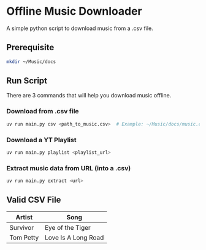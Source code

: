 # Offline Music Downloader

A simple python script to download music from a .csv file.

## Prerequisite

```bash
mkdir ~/Music/docs
```

## Run Script

There are 3 commands that will help you download music offline.

### Download from .csv file

```bash
uv run main.py csv <path_to_music.csv>  # Example: ~/Music/docs/music.csv
```

### Download a YT Playlist

```bash
uv run main.py playlist <playlist_url>
```

### Extract music data from URL (into a .csv)

```bash
uv run main.py extract <url>
```

## Valid CSV File

| Artist      | Song                  |
|-------------|-----------------------|
| Survivor    | Eye of the Tiger      |
| Tom Petty   | Love Is A Long Road   |
